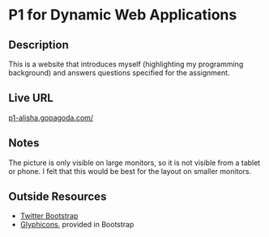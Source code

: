 P1 for Dynamic Web Applications
===============================

Description
-----------
This is a website that introduces myself (highlighting my programming background) and answers questions specified for the assignment.

Live URL
--------
[p1-alisha.gopagoda.com/](http://p1-alisha.gopagoda.com/)

Notes
-----
The picture is only visible on large monitors, so it is not visible from a tablet or phone. I felt that this would be best for the layout on smaller monitors.

Outside Resources
-----------------
* [Twitter Bootstrap](http://getbootstrap.com)
* [Glyphicons](http://glyphicons.com), provided in Bootstrap